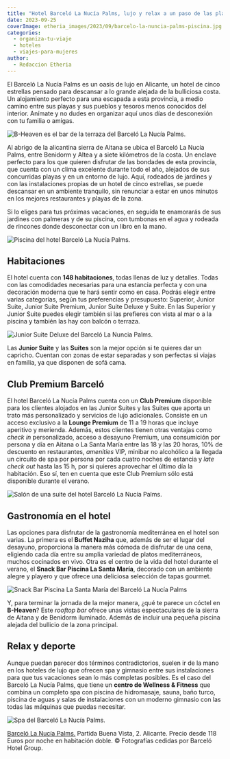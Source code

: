 ```yaml
---
title: "Hotel Barceló La Nucía Palms, lujo y relax a un paso de las playas de Alicante"
date: 2023-09-25
coverImage: etheria_images/2023/09/barcelo-la-nuncia-palms-piscina.jpg
categories: 
  - organiza-tu-viaje
  - hoteles
  - viajes-para-mujeres
author: 
  - Redaccion Etheria
---
```


El Barceló La Nucía Palms es un oasis de lujo en Alicante, un hotel de cinco estrellas 
pensado para descansar a lo grande alejada de la bulliciosa costa. Un alojamiento 
perfecto para una escapada a esta provincia, a medio camino entre sus playas y sus 
pueblos y tesoros menos conocidos del interior. Anímate y no dudes en organizar aquí 
unos días de desconexión con tu familia o amigas. 

![B-Heaven es el bar de la terraza del Barceló La Nucía Palms.](etheria_images/2023/09/barcelo-la-nuncia-palms-terraza.jpg "B-Heaven es el bar de la terraza del Barceló La Nucía Palms.")

Al abrigo de la alicantina sierra de Aitana se ubica el Barceló La Nucía Palms, entre 
Benidorm y Altea y a siete kilómetros de la costa. Un enclave perfecto para los que 
quieren disfrutar de las bondades de esta provincia, que cuenta con un clima excelente 
durante todo el año, alejados de sus concurridas playas y en un entorno de lujo. Aquí, 
rodeados de jardines y con las instalaciones propias de un hotel de cinco estrellas, se 
puede descansar en un ambiente tranquilo, sin renunciar a estar en unos minutos en los 
mejores restaurantes y playas de la zona. 

Si lo eliges para tus próximas vacaciones, en seguida te enamorarás de sus jardines con 
palmeras y de su piscina, con tumbonas en el agua y rodeada de rincones donde 
desconectar con un libro en la mano. 

![Piscina del hotel Barceló La Nucía Palms.](etheria_images/2023/09/barcelo-la-nuncia-palms-piscina.jpg "Piscina del hotel Barceló La Nucía Palms.")

## Habitaciones

El hotel cuenta con **148 habitaciones**, todas llenas de luz y detalles. Todas con las 
comodidades necesarias para una estancia perfecta y con una decoración moderna que te 
hará sentir como en casa. Podrás elegir entre varias categorías, según tus preferencias 
y presupuesto: Superior, Junior Suite, Junior Suite Premium, Junior Suite Deluxe y 
Suite. En las Superior y Junior Suite puedes elegir también si las prefieres con vista 
al mar o a la piscina y también las hay con balcón o terraza. 

![Junior Suite Deluxe del Barceló La Nuncia Palms.](etheria_images/2023/09/barcelo-la-nuncia-palms-habitacion-junior.jpg "Junior Suite Deluxe.")

Las **Junior Suite** y las **Suites** son la mejor opción si te quieres dar un capricho. 
Cuentan con zonas de estar separadas y son perfectas si viajas en familia, ya que 
disponen de sofá cama. 

## Club Premium Barceló

El hotel Barceló La Nucía Palms cuenta con un **Club Premium** disponible para los 
clientes alojados en las Junior Suites y las Suites que aporta un trato más 
personalizado y servicios de lujo adicionales. Consiste en un acceso exclusivo a la 
**Lounge Premium** de 11 a 19 horas que incluye aperitivo y merienda. Además, estos 
clientes tienen otras ventajas como _check in_ personalizado, acceso a desayuno Premium, 
una consumición por persona y día en Aitana o La Santa María entre las 18 y las 20 
horas, 10% de descuento en restaurantes, _amenities_ VIP, minibar no alcohólico a la 
llegada un circuito de spa por persona por cada cuatro noches de estancia y _late check 
out_ hasta las 15 h, por si quieres aprovechar el último día la habitación. Eso sí, ten 
en cuenta que este Club Premium sólo está disponible durante el verano. 

![Salón de una suite del hotel Barceló La Nucía Palms.](etheria_images/2023/09/barcelo-la-nuncia-palms-suite.jpg "Salón de una suite del hotel Barceló La Nucía Palms.")

## Gastronomía en el hotel

Las opciones para disfrutar de la gastronomía mediterránea en el hotel son varias. La 
primera es el **Buffet Naziha** que, además de ser el lugar del desayuno, proporciona la 
manera más cómoda de disfrutar de una cena, eligiendo cada día entre su amplia variedad 
de platos mediterráneos, muchos cocinados en vivo. Otra es el centro de la vida del 
hotel durante el verano, el **Snack Bar Piscina La Santa María**, decorado con un 
ambiente alegre y playero y que ofrece una deliciosa selección de tapas gourmet. 

![Snack Bar Piscina La Santa María del Barceló La Nucía Palms](etheria_images/2023/09/barcelo-la-nuncia-palms-bar-piscina.jpg "Snack Bar Piscina La Santa María.")

Y, para terminar la jornada de la mejor manera, ¿qué te parece un cóctel en 
**B-Heaven**? Este _rooftop bar_ ofrece unas vistas espectaculares de la sierra de 
Aitana y de Benidorm iluminado. Además de incluir una pequeña piscina alejada del 
bullicio de la zona principal. 

## Relax y deporte

Aunque puedan parecer dos términos contradictorios, suelen ir de la mano en los hoteles 
de lujo que ofrecen spa y gimnasio entre sus instalaciones para que tus vacaciones sean 
lo más completas posibles. Es el caso del Barceló La Nucía Palms, que tiene un **centro 
de Wellness & Fitness** que combina un completo spa con piscina de hidromasaje, sauna, 
baño turco, piscina de aguas y salas de instalaciones con un moderno gimnasio con las 
todas las máquinas que puedas necesitar. 

![Spa del Barceló La Nucía Palms.](etheria_images/2023/09/barcelo-la-nuncia-palms-spa.jpg "Spa del Barceló La Nucía Palms.")

[Barceló La Nucía Palms.](https://www.barcelo.com/es-es/barcelo-la-nucia-palms/) Partida 
Buena Vista, 2. Alicante. Precio desde 118 Euros por noche en habitación doble. © 
Fotografías cedidas por Barceló Hotel Group.
